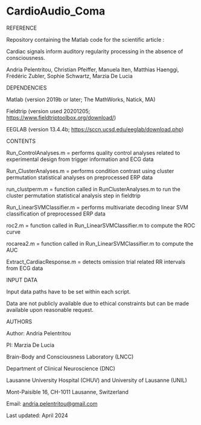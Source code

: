 # CardioAudio_Coma
REFERENCE

Repository containing the Matlab code for the scientific article :

Cardiac signals inform auditory regularity processing in the absence of consciousness.

Andria Pelentritou, Christian Pfeiffer, Manuela Iten, Matthias Haenggi, Frédéric Zubler, Sophie Schwartz, Marzia De Lucia

DEPENDENCIES

Matlab (version 2019b or later; The MathWorks, Natick, MA)

Fieldtrip (version used 20201205; https://www.fieldtriptoolbox.org/download/)

EEGLAB (version 13.4.4b; https://sccn.ucsd.edu/eeglab/download.php)

CONTENTS

Run_ControlAnalyses.m = performs quality control analyses related to experimental design from trigger information and ECG data

Run_ClusterAnalyses.m = performs condition contrast using cluster permutation statistical analyses on preprocessed ERP data

run_clustperm.m = function called in RunClusterAnalyses.m to run the cluster permutation statistical analysis step in fieldtrip

Run_LinearSVMClassifier.m = performs multivariate decoding linear SVM classification of preprocessed ERP data

roc2.m = function called in Run_LinearSVMClassifier.m to compute the ROC curve

rocarea2.m = function called in Run_LinearSVMClassifier.m to compute the AUC

Extract_CardiacResponse.m = detects omission trial related RR intervals from ECG data

INPUT DATA

Input data paths have to be set within each script.

Data are not publicly available due to ethical constraints but can be made available upon reasonable request.

AUTHORS

Author: Andria Pelentritou

PI: Marzia De Lucia

Brain-Body and Consciousness Laboratory (LNCC)

Department of Clinical Neuroscience (DNC)

Lausanne University Hospital (CHUV) and University of Lausanne (UNIL)

Mont-Paisible 16, CH-1011 Lausanne, Switzerland

Email: andria.pelentritou@gmail.com

Last updated: April 2024

